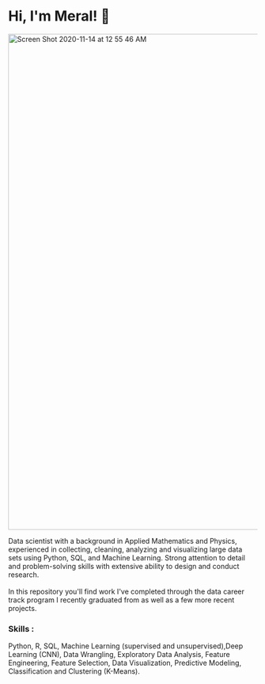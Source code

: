 # Hi, I'm Meral! 👋
 
<img width="1001" alt="Screen Shot 2020-11-14 at 12 55 46 AM" src="https://user-images.githubusercontent.com/55601793/99143697-67f14a80-2614-11eb-9577-1eb7cd27467f.png">

Data scientist with a background in Applied Mathematics and Physics, experienced in collecting, cleaning, analyzing and visualizing large data sets using Python, SQL, and Machine Learning. Strong attention to detail and problem-solving skills with extensive ability to design and conduct research.</br></br> In this repository you'll find work I've completed through the data career track program I recently graduated from as well as a few more recent projects. 

### Skills :

Python, R, SQL, Machine Learning (supervised and unsupervised),Deep Learning (CNN), Data Wrangling, Exploratory Data Analysis, Feature Engineering, Feature Selection, Data Visualization, Predictive Modeling, Classification and Clustering (K-Means).                                                                                                        

